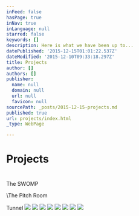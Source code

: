 ```yaml
---
inFeed: false
hasPage: true
inNav: true
inLanguage: null
starred: false
keywords: []
description: Here is what we have been up to...
datePublished: '2015-12-15T01:01:22.537Z'
dateModified: '2015-12-10T09:33:18.297Z'
title: Projects
author: []
authors: []
publisher:
  name: null
  domain: null
  url: null
  favicon: null
sourcePath: _posts/2015-12-15-projects.md
published: true
url: projects/index.html
_type: WebPage

---
```

# Projects

# 

The SWOMP

\\The Pitch Room

Tunnel
![](https://the-grid-user-content.s3-us-west-2.amazonaws.com/a7010d43-fdec-4998-b6e5-5fbf8fe44ace.jpg)
![](https://the-grid-user-content.s3-us-west-2.amazonaws.com/d3676c47-8a6d-469e-b34d-9b9d31ad5f65.jpg)
![](https://the-grid-user-content.s3-us-west-2.amazonaws.com/7fb4b7a8-8e36-45d7-b5d6-7035c12ea8df.jpg)
![](https://the-grid-user-content.s3-us-west-2.amazonaws.com/42aaf769-ab5c-4797-ac8f-852a19c6ef33.jpg)
![](https://the-grid-user-content.s3-us-west-2.amazonaws.com/555b9bb3-c3e9-4509-8cec-272fc1a32929.jpg)
![](https://the-grid-user-content.s3-us-west-2.amazonaws.com/48f61ae8-3c9f-4c75-8f60-299cfc69b9a6.jpg)
![](https://the-grid-user-content.s3-us-west-2.amazonaws.com/ba247ffc-9afc-456e-99ab-24af363bed8a.jpg)
![](https://the-grid-user-content.s3-us-west-2.amazonaws.com/4671ac8e-1a3d-4aca-bf92-2c1c0cc3ac50.jpg)
